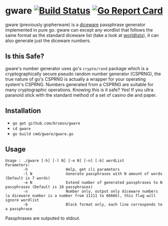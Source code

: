 # gware [![Build Status](https://travis-ci.org/brsmsn/gware.svg?branch=master)](https://travis-ci.org/brsmsn/gware) [![Go Report Card](https://goreportcard.com/badge/github.com/brsmsn/gware)](https://goreportcard.com/report/github.com/brsmsn/gware)

gware (previously gopherware) is a [diceware](http://world.std.com/~reinhold/diceware.html) passphrase generator implemented in pure go. gware can except any wordlist that follows the same format as the standard diceware list (take a look at [worldlists](https://github.com/brsmsn/gware/tree/master/test/_worldlists)), it can also generate just the diceware numbers.

## Is this Safe?

gware's number generator uses go's `crypto/rand` package which is a cryptographically secure pseudo random number generator (CSPRNG), the true nature of go's CSPRNG is actually a wrapper for your operating system's CSPRNG. Numbers generated from a CSPRNG are suitable for many cryptographic operations. Knowing this is it safe? Yes! If you ultra paranoid stick with the standard method of a set of casino die and paper.

## Installation

* `go get github.com/brsmsn/gware`
* `cd gware`
* `go build cmd/gware/gware.go`

## Usage
```
Usage : ./gware [-h] [-l N] [-e N] [-n] [-b] wordList
Parameters:
        -h                 Help, get cli parameters
        -l N               Generate passphrases with N amount of words (Default is 7 words)
        -e N               Extend number of generated passphrases to N passphrases (Default is 10 passphrases)
        -n                 Number only, output only diceware numbers (a diceware number is a number from 11111 to 66666), this flag will ignore wordlist
        -b                 Block format only, each line corresponds to a passphrase
```
Passphrases are outputed to stdout.



